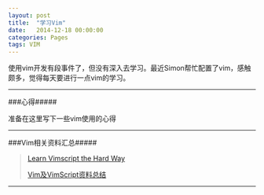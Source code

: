 ```yaml
---
layout: post
title:  "学习Vim"
date:   2014-12-18 00:00:00
categories: Pages
tags: VIM
---
```

使用vim开发有段事件了，但没有深入去学习。最近Simon帮忙配置了vim，感触颇多，觉得每天要进行一点vim的学习。    
    
---     
    
###心得#####        

准备在这里写下一些vim使用的心得


---
    
###Vim相关资料汇总#####    
    
>[Learn Vimscript the Hard Way]     
>
>[Vim及VimScript资料总结]

---
 
[Learn Vimscript the Hard Way]: http://learnvimscriptthehardway.stevelosh.com/
[Vim及VimScript资料总结]: http://blog.csdn.net/fudesign2008/article/details/7087544
